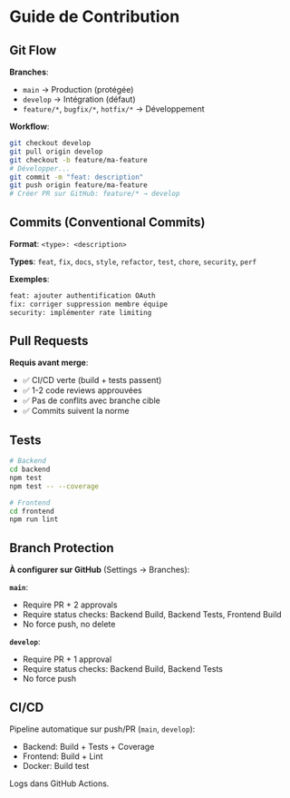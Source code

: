 # Guide de Contribution

## Git Flow

**Branches**:
- `main` → Production (protégée)
- `develop` → Intégration (défaut)
- `feature/*`, `bugfix/*`, `hotfix/*` → Développement

**Workflow**:
```bash
git checkout develop
git pull origin develop
git checkout -b feature/ma-feature
# Développer...
git commit -m "feat: description"
git push origin feature/ma-feature
# Créer PR sur GitHub: feature/* → develop
```

## Commits (Conventional Commits)

**Format**: `<type>: <description>`

**Types**: `feat`, `fix`, `docs`, `style`, `refactor`, `test`, `chore`, `security`, `perf`

**Exemples**:
```bash
feat: ajouter authentification OAuth
fix: corriger suppression membre équipe
security: implémenter rate limiting
```

## Pull Requests

**Requis avant merge**:
- ✅ CI/CD verte (build + tests passent)
- ✅ 1-2 code reviews approuvées
- ✅ Pas de conflits avec branche cible
- ✅ Commits suivent la norme

## Tests

```bash
# Backend
cd backend
npm test
npm test -- --coverage

# Frontend
cd frontend
npm run lint
```

## Branch Protection

**À configurer sur GitHub** (Settings → Branches):

**`main`**:
- Require PR + 2 approvals
- Require status checks: Backend Build, Backend Tests, Frontend Build
- No force push, no delete

**`develop`**:
- Require PR + 1 approval
- Require status checks: Backend Build, Backend Tests
- No force push

## CI/CD

Pipeline automatique sur push/PR (`main`, `develop`):
- Backend: Build + Tests + Coverage
- Frontend: Build + Lint
- Docker: Build test

Logs dans GitHub Actions.
